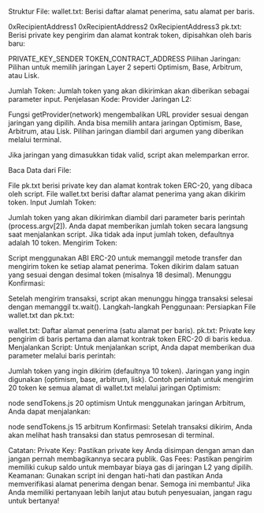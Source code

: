 Struktur File:
wallet.txt: Berisi daftar alamat penerima, satu alamat per baris.

0xRecipientAddress1
0xRecipientAddress2
0xRecipientAddress3
pk.txt: Berisi private key pengirim dan alamat kontrak token, dipisahkan oleh baris baru:

PRIVATE_KEY_SENDER
TOKEN_CONTRACT_ADDRESS
Pilihan Jaringan: Pilihan untuk memilih jaringan Layer 2 seperti Optimism, Base, Arbitrum, atau Lisk.

Jumlah Token: Jumlah token yang akan dikirimkan akan diberikan sebagai parameter input.
Penjelasan Kode:
Provider Jaringan L2:

Fungsi getProvider(network) mengembalikan URL provider sesuai dengan jaringan yang dipilih. Anda bisa memilih antara jaringan Optimism, Base, Arbitrum, atau Lisk. Pilihan jaringan diambil dari argumen yang diberikan melalui terminal.

Jika jaringan yang dimasukkan tidak valid, script akan melemparkan error.

Baca Data dari File:

File pk.txt berisi private key dan alamat kontrak token ERC-20, yang dibaca oleh script.
File wallet.txt berisi daftar alamat penerima yang akan dikirim token.
Input Jumlah Token:

Jumlah token yang akan dikirimkan diambil dari parameter baris perintah (process.argv[2]). Anda dapat memberikan jumlah token secara langsung saat menjalankan script.
Jika tidak ada input jumlah token, defaultnya adalah 10 token.
Mengirim Token:

Script menggunakan ABI ERC-20 untuk memanggil metode transfer dan mengirim token ke setiap alamat penerima.
Token dikirim dalam satuan yang sesuai dengan desimal token (misalnya 18 desimal).
Menunggu Konfirmasi:

Setelah mengirim transaksi, script akan menunggu hingga transaksi selesai dengan memanggil tx.wait().
Langkah-langkah Penggunaan:
Persiapkan File wallet.txt dan pk.txt:

wallet.txt: Daftar alamat penerima (satu alamat per baris).
pk.txt: Private key pengirim di baris pertama dan alamat kontrak token ERC-20 di baris kedua.
Menjalankan Script: Untuk menjalankan script, Anda dapat memberikan dua parameter melalui baris perintah:

Jumlah token yang ingin dikirim (defaultnya 10 token).
Jaringan yang ingin digunakan (optimism, base, arbitrum, lisk).
Contoh perintah untuk mengirim 20 token ke semua alamat di wallet.txt melalui jaringan Optimism:

node sendTokens.js 20 optimism
Untuk menggunakan jaringan Arbitrum, Anda dapat menjalankan:

node sendTokens.js 15 arbitrum
Konfirmasi: Setelah transaksi dikirim, Anda akan melihat hash transaksi dan status pemrosesan di terminal.

Catatan:
Private Key: Pastikan private key Anda disimpan dengan aman dan jangan pernah membagikannya secara publik.
Gas Fees: Pastikan pengirim memiliki cukup saldo untuk membayar biaya gas di jaringan L2 yang dipilih.
Keamanan: Gunakan script ini dengan hati-hati dan pastikan Anda memverifikasi alamat penerima dengan benar.
Semoga ini membantu! Jika Anda memiliki pertanyaan lebih lanjut atau butuh penyesuaian, jangan ragu untuk bertanya!
